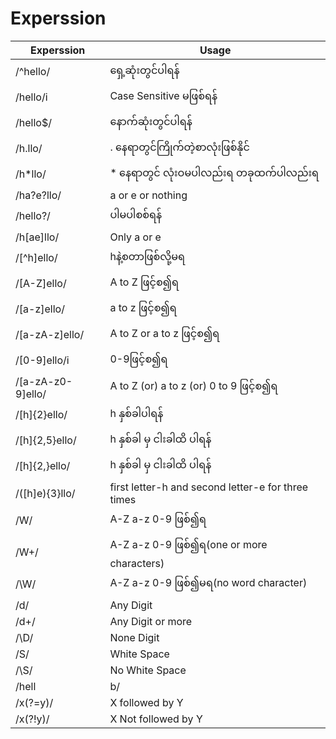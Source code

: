 # Experssion 
|Experssion|Usage|
|----------|-----|
|/^hello/|ရှေ့ဆုံးတွင်ပါရန်|
|/hello/i|Case Sensitive မဖြစ်ရန်|
|/hello$/|နောက်ဆုံးတွင်ပါရန်|
|/h.llo/|. နေရာတွင်ကြိုက်တဲ့စာလုံးဖြစ်နိုင်|
|/h*llo/|* နေရာတွင် လုံးဝမပါလည်းရ တခုထက်ပါလည်းရ|
|/ha?e?llo/|a or e or nothing|
|/hello\?/|ပါမပါစစ်ရန်|
|/h[ae]llo/|Only a or e|
|/[^h]ello/|hနဲ့စတာဖြစ်လို့မရ|
|/[A-Z]ello/|A to Z ဖြင့်စ၍ရ|
|/[a-z]ello/|a to z ဖြင့်စ၍ရ|
|/[a-zA-z]ello/|A to Z or a to z ဖြင့်စ၍ရ|
|/[0-9]ello/i|0-9ဖြင့်စ၍ရ|
|/[a-zA-z0-9]ello/|A to Z (or) a to z (or) 0 to 9 ဖြင့်စ၍ရ|
|/[h]{2}ello/|h နှစ်ခါပါရန်|
|/[h]{2,5}ello/|h နှစ်ခါ မှ ငါးခါထိ ပါရန်|
|/[h]{2,}ello/|h နှစ်ခါ မှ ငါးခါထိ ပါရန်|
|/([h]e){3}llo/|first letter-h and second letter-e for three times|
|/W/|A-Z a-z 0-9 ဖြစ်၍ရ|
|/W+/|A-Z a-z 0-9 ဖြစ်၍ရ(one or more characters)|
|/\W/|A-Z a-z 0-9 ဖြစ်၍မရ(no word character)|
|/d/|Any Digit|
|/d+/|Any Digit or more|
|/\D/|None Digit|
|/S/|White Space|
|/\S/|No White Space|
|/hell|b/|word boundary|
|/x(?=y)/|X followed by Y|
|/x(?!y)/|X  Not followed by Y|